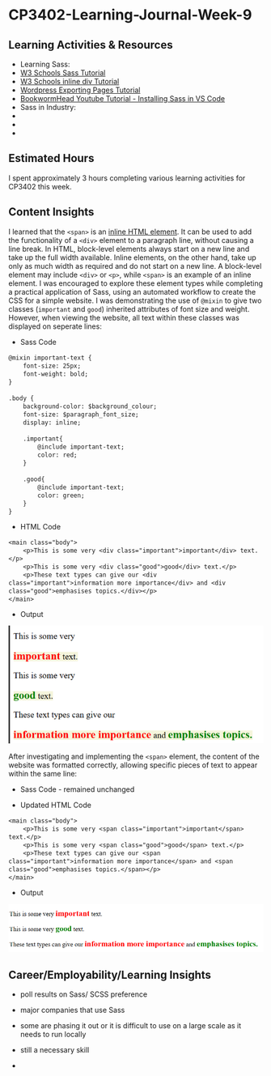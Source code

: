 # CP3402-Learning-Journal-Week-9

## Learning Activities & Resources
* Learning Sass:
* [W3 Schools Sass Tutorial](https://www.w3schools.com/sass/)
* [W3 Schools inline div Tutorial](https://www.w3schools.com/html/html_blocks.asp)
* [Wordpress Exporting Pages Tutorial](https://wordpress.com/support/export/)
* [BookwormHead Youtube Tutorial - Installing Sass in VS Code](https://www.youtube.com/watch?v=DvqDO_EiQ6M)
* Sass in Industry:
* []()
* []()
* []()

## Estimated Hours
I spent approximately 3 hours completing various learning activities for CP3402 this week. 

## Content Insights
I learned that the `<span>` is an [inline HTML element](https://www.w3schools.com/html/html_blocks.asp). It can be used to add the functionality of a `<div>` element to a paragraph line, without causing a line break. In HTML, block-level elements always start on a new line and take up the full width available. Inline elements, on the other hand, take up only as much width as required and do not start on a new line. A block-level element may include `<div>` or `<p>`, while `<span>` is an example of an inline element. I was encouraged to explore these element types while completing a practical application of Sass, using an automated workflow to create the CSS for a simple website. I was demonstrating the use of `@mixin` to give two classes (`important` and `good`) inherited attributes of font size and weight. However, when viewing the website, all text within these classes was displayed on seperate lines:

* Sass Code
```
@mixin important-text {
    font-size: 25px;
    font-weight: bold;
}

.body {
    background-color: $background_colour;
    font-size: $paragraph_font_size;
    display: inline;

    .important{
        @include important-text;
        color: red;
    }

    .good{
        @include important-text;
        color: green;
    }
}
```
* HTML Code
```
<main class="body">
    <p>This is some very <div class="important">important</div> text.</p>
    <p>This is some very <div class="good">good</div> text.</p>
    <p>These text types can give our <div class="important">information more importance</div> and <div class="good">emphasises topics.</div></p>
</main>
```
* Output

![Text Output Using Div Element](Text_Using_Div.png)

After investigating and implementing the `<span>` element, the content of the website was formatted correctly, allowing specific pieces of text to appear within the same line:

* Sass Code - remained unchanged

* Updated HTML Code
```
<main class="body">
    <p>This is some very <span class="important">important</span> text.</p>
    <p>This is some very <span class="good">good</span> text.</p>
    <p>These text types can give our <span class="important">information more importance</span> and <span class="good">emphasises topics.</span></p>
</main>
```

* Output

![Text Output Using Span Element](Text_Using_Span.png)

## Career/Employability/Learning Insights
- poll results on Sass/ SCSS preference 
- major companies that use Sass 

- some are phasing it out or it is difficult to use on a large scale as it needs to run locally 
- still a necessary skill
- 
